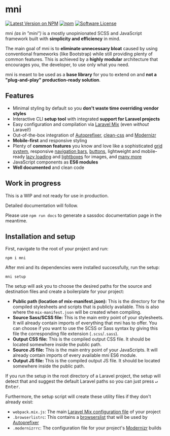 # mni
[![Latest Version on NPM](https://img.shields.io/npm/v/mni.svg?style=flat-square)](https://npmjs.com/package/mni)
[![npm](https://img.shields.io/npm/dt/mni.svg?style=flat-square)](https://www.npmjs.com/package/mni)
[![Software License](https://img.shields.io/npm/l/mni.svg?style=flat-square)](LICENSE)

mni _(as in "mini")_ is a mostly unopinionated SCSS and JavaScript framework built with **simplicity and efficiency** in mind.

The main goal of mni is to **eliminate unnecessary bloat** caused by using conventional frameworks (like Bootstrap) while still providing plenty of common features. This is achieved by a **highly modular** architecture that encourages you, the developer, to use only what you need.

mni is meant to be used as a **base library** for you to extend on and **not a "plug-and-play" production-ready solution**.

## Features

* Minimal styling by default so you **don't waste time overriding vendor styles**
* Interactive CLI **setup tool** with integrated **support for Laravel projects**
* Easy configuration and compilation via [Laravel Mix](https://laravel-mix.com/) (even *without* Laravel!)
* Out-of-the-box integration of [Autoprefixer](https://github.com/postcss/autoprefixer), [clean-css](https://github.com/jakubpawlowicz/clean-css) and [Modernizr](https://modernizr.com/)
* **Mobile-first** and responsive styling
* Plenty of **common features** you know and love like a sophisticated [grid system](lib/scss/layout/_grid.scss), responsive [navigation bars](lib/scss/layout/_nav.scss), [buttons](lib/scss/components/_buttons.scss), lightweight and mobile-ready [lazy loading](lib/js/modules/lazy.js) and [lightboxes](lib/js/modules/lightbox.js) for images, and [many more](lib)
* JavaScript components as **ES6 modules**
* **Well documented** and clean code

## Work in progress

This is a WIP and not ready for use in production.

Detailed documentation will follow.

Please use ``npm run docs`` to generate a sassdoc documentation page in the meantime.

## Installation and setup

First, navigate to the root of your project and run:

```
npm i mni
```

After mni and its dependencies were installed successfully, run the setup:

```
mni setup
```

The setup will ask you to choose the desired paths for the source and destination files and create a boilerplate for your project:

* **Public path (location of mix-manifest.json):** This is the directory for the compiled stylesheets and scripts that is publicly available. This is also where the ``mix-manifest.json`` will be created when compiling.
* **Source Sass/SCSS file:** This is the main entry point of your stylesheets. It will already contain imports of everything that mni has to offer. You can choose if you want to use the SCSS or Sass syntax by giving this file the corresponding file extension (``.scss``/``.sass``).
* **Output CSS file:** This is the compiled output CSS file. It should be located somewhere inside the public path.
* **Source JS file:** This is the main entry point of your JavaScripts. It will already contain imports of every available mni ES6 module.
* **Output JS file:** This is the compiled output JS file. It should be located somewhere inside the public path.

If you run the setup in the root directory of a Laravel project, the setup will detect that and suggest the default Laravel paths so you can just press <kbd>↵ Enter</kbd>.

Furthermore, the setup script will create these utility files if they don't already exist:

* ``webpack.mix.js``: The main [Laravel Mix configuration file](https://laravel-mix.com/docs/5.0/basic-example) of your project
* ``.browserlistrc``: This contains a [browserslist](https://github.com/browserslist/browserslist) that will be used by [Autoprefixer](https://github.com/postcss/autoprefixer)
* ``.modernizrrc``: The configuration file for your project's [Modernizr](https://github.com/Modernizr/Modernizr) builds